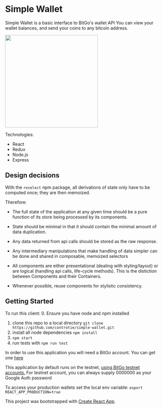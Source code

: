 Simple Wallet
============

Simple Wallet is a basic interface to BitGo's wallet API
You can view your wallet balances, and send your coins to any bitcoin address.

<img src="https://media.giphy.com/media/l1J9ym1tXM9JKl18Q/giphy.gif" width="300px"/>

Technologies:
- React
- Redux
- Node.js
- Express

Design decisions
----------------
With the ```reselect``` npm package, all derivations of state only have to be computed once; they are then memoized.

Therefore:
- The full state of the application at any given time should be a pure function of its store being processed by its components.
- State should be minimal in that it should contain the minimal amount of data duplication.
- Any data returned from api calls should be stored as the raw response.
- Any intermediary manipulations that make handling of data simpler can be done and shared in composable, memoized selectors

- All components are either presentational (dealing with styling/layout) or are logical (handling api calls, life-cycle methods).
This is the distiction between Components and their Containers.
- Whenever possible, reuse components for stylistic consistency.

Getting Started
---------------
To run this client:
0. Ensure you have node and npm installed
1. clone this repo to a local directory ```git clone https://github.com/controtie/simple-wallet.git```
2. install all node dependencies ```npm install```
3. ```npm start```
4. run tests with ```npm run test```

In order to use this application you will need a BitGo account.
You can get one [here](https://www.bitgo.com)

This application by default runs on the testnet, [using BitGo testnet accounts.](https://test.bitgo.com)
For testnet account, you can always supply 0000000 as your Google Auth password

To access your production wallets set the local env variable:
```export REACT_APP_PRODUCTION=true```

This project was bootstrapped with [Create React App](https://github.com/facebookincubator/create-react-app).

